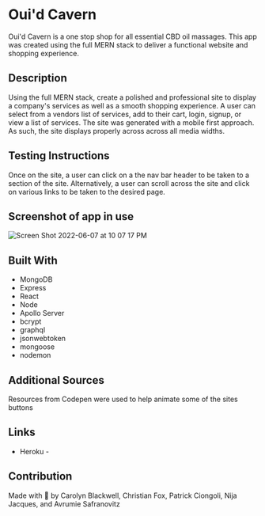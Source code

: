 # Oui'd Cavern 
Oui'd Cavern is a one stop shop for all essential CBD oil massages. This app was created using the full MERN stack to deliver a functional website and shopping experience. 

## Description
Using the full MERN stack, create a polished and professional site to display a company's services as well as a smooth shopping experience. 
A user can select from a vendors list of services, add to their cart, login, signup, or view a list of services. 
The site was generated with a mobile first approach. As such, the site displays properly across across all media widths.

## Testing Instructions
Once on the site, a user can click on a the nav bar header to be taken to a section of the site. Alternatively, a user can scroll across the site and click on various links to be taken to the desired page. 

## Screenshot of app in use
![Screen Shot 2022-06-07 at 10 07 17 PM](https://user-images.githubusercontent.com/78921988/172523466-3c76828b-3c80-4419-a71b-97b50a245813.png)

## Built With
* MongoDB
* Express
* React
* Node
* Apollo Server
* bcrypt
* graphql
* jsonwebtoken
* mongoose
* nodemon

## Additional Sources
Resources from Codepen were used to help animate some of the sites buttons

## Links
* Heroku - 

## Contribution
Made with 💆 by Carolyn Blackwell, Christian Fox, Patrick Ciongoli, Nija Jacques, and Avrumie Safranovitz
